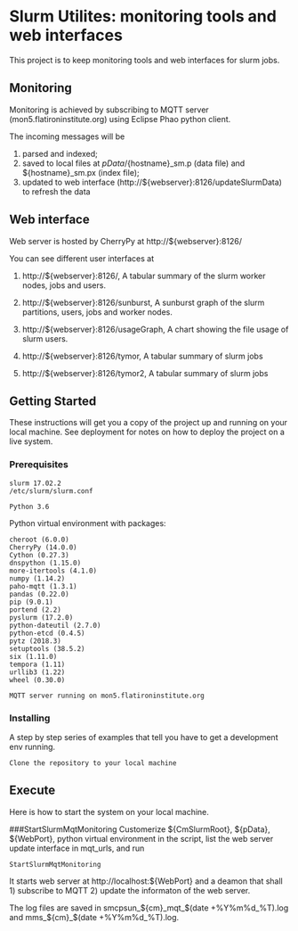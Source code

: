 # Slurm Utilites: monitoring tools and web interfaces

This project is to keep monitoring tools and web interfaces for slurm jobs.

## Monitoring
Monitoring is achieved by subscribing to MQTT server (mon5.flatironinstitute.org) using Eclipse Phao python client. 

The incoming messages will be 
1) parsed and indexed; 
2) saved to local files at ${pData}/${hostname}_sm.p (data file) and ${hostname}_sm.px (index file); 
3) updated to web interface (http://${webserver}:8126/updateSlurmData) to refresh the data

## Web interface
Web server is hosted by CherryPy at http://${webserver}:8126/

You can see different user interfaces at
1) http://${webserver}:8126/,
A tabular summary of the slurm worker nodes, jobs and users.

2) http://${webserver}:8126/sunburst,
A sunburst graph of the slurm partitions, users, jobs and worker nodes.

3) http://${webserver}:8126/usageGraph,
A chart showing the file usage of slurm users.

4) http://${webserver}:8126/tymor,
A tabular summary of slurm jobs

4) http://${webserver}:8126/tymor2,
A tabular summary of slurm jobs

## Getting Started

These instructions will get you a copy of the project up and running on your local machine.  See deployment for notes on how to deploy the project on a live system.

### Prerequisites

```
slurm 17.02.2
/etc/slurm/slurm.conf
```

```
Python 3.6
```

Python virtual environment with packages:
```
cheroot (6.0.0)
CherryPy (14.0.0)
Cython (0.27.3)
dnspython (1.15.0)
more-itertools (4.1.0)
numpy (1.14.2)
paho-mqtt (1.3.1)
pandas (0.22.0)
pip (9.0.1)
portend (2.2)
pyslurm (17.2.0)
python-dateutil (2.7.0)
python-etcd (0.4.5)
pytz (2018.3)
setuptools (38.5.2)
six (1.11.0)
tempora (1.11)
urllib3 (1.22)
wheel (0.30.0)
```

```
MQTT server running on mon5.flatironinstitute.org
```

### Installing

A step by step series of examples that tell you have to get a development env running.

```
Clone the repository to your local machine
```

## Execute

Here is how to start the system on your local machine.

###StartSlurmMqtMonitoring 
Customerize ${CmSlurmRoot}, ${pData}, ${WebPort}, python virtual environment in the script, list the web server update interface in mqt_urls, and run
```
StartSlurmMqtMonitoring
```
It starts web server at http://localhost:${WebPort} and a deamon that shall 1) subscribe to MQTT 2) update the informaton of the web server.

The log files are saved in smcpsun_${cm}_mqt_$(date +%Y%m%d_%T).log and mms_${cm}_$(date +%Y%m%d_%T).log.


